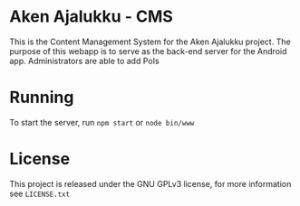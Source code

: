 # Aken Ajalukku - CMS
This is the Content Management System for the Aken Ajalukku project. The purpose of this webapp is to serve as the back-end server for the Android app. Administrators are able to add PoIs 

# Running
To start the server, run `npm start` or `node bin/www`

# License
This project is released under the GNU GPLv3 license, for more information see `LICENSE.txt`